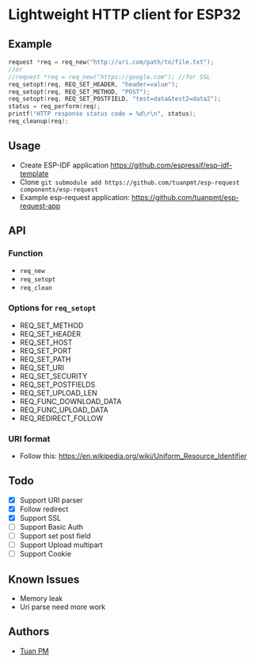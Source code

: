 # Lightweight HTTP client for ESP32 
## Example 

```cpp
request *req = req_new("http://uri.com/path/to/file.txt");
//or
//request *req = req_new("https://google.com"); //for SSL
req_setopt(req, REQ_SET_HEADER, "header=value");
req_setopt(req, REQ_SET_METHOD, "POST");
req_setopt(req, REQ_SET_POSTFIELD, "test=data&test2=data2");
status = req_perform(req);
printf("HTTP response status code = %d\r\n", status);
req_cleanup(req);
```

## Usage 
- Create ESP-IDF application https://github.com/espressif/esp-idf-template
- Clone `git submodule add https://github.com/tuanpmt/esp-request components/esp-request`
- Example esp-request application: https://github.com/tuanpmt/esp-request-app

## API 

### Function
- `req_new`
- `req_setopt`
- `req_clean`

### Options for `req_setopt`  
- REQ_SET_METHOD
- REQ_SET_HEADER
- REQ_SET_HOST
- REQ_SET_PORT 
- REQ_SET_PATH
- REQ_SET_URI
- REQ_SET_SECURITY
- REQ_SET_POSTFIELDS
- REQ_SET_UPLOAD_LEN
- REQ_FUNC_DOWNLOAD_DATA
- REQ_FUNC_UPLOAD_DATA
- REQ_REDIRECT_FOLLOW

### URI format 
- Follow this: https://en.wikipedia.org/wiki/Uniform_Resource_Identifier

## Todo  
- [x] Support URI parser
- [x] Follow redirect
- [x] Support SSL
- [ ] Support Basic Auth
- [ ] Support set post field
- [ ] Support Upload multipart
- [ ] Support Cookie

## Known Issues 
- Memory leak
- Uri parse need more work

## Authors
- [Tuan PM](https://twitter.com/tuanpmt)
